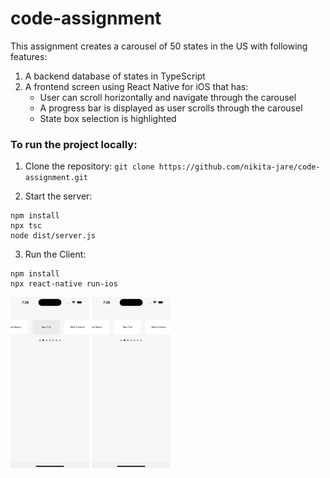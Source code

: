 
# code-assignment

This assignment creates a carousel of 50 states in the US with following features:

1. A backend database of states in TypeScript
2. A frontend screen using React Native for iOS that has:
   - User can scroll horizontally and navigate through the carousel
   - A progress bar is displayed as user scrolls through the carousel
   - State box selection is highlighted

### To run the project locally:
1. Clone the repository:
```git clone https://github.com/nikita-jare/code-assignment.git```

2. Start the server:
```cd server
npm install
npx tsc
node dist/server.js
```

3. Run the Client:
```cd client/StateCarousel
npm install
npx react-native run-ios
```
<img src="https://github.com/nikita-jare/code-assignment/blob/main/Screenshots/Simulator%20Screenshot%20-%20iPhone%2015%20Pro%20Max%20-%202023-12-01%20at%2019.26.55.png" width="25%" height="60%">    <img src="https://github.com/nikita-jare/code-assignment/blob/main/Screenshots/Simulator%20Screenshot%20-%20iPhone%2015%20Pro%20Max%20-%202023-12-01%20at%2019.26.58.png" width="25%" height="60%">
